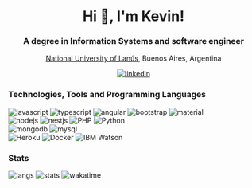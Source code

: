 <!-- Hex colors https://colorswall.com/search || https://brandcolors.net/ -->

<h1 align="center">Hi 👋, I'm Kevin!</h1>
<h3 align="center">A degree in Information Systems and software engineer</h3>
<p align="center">
  <a href="http://www.unla.edu.ar/" target="_blank" alt="National University of Lanus">National University of Lanús</a>, Buenos Aires, Argentina
</p>

<p align="center">
  <a href="https://www.linkedin.com/in/kevinfiorentino/"><img src="https://img.shields.io/badge/LinkedIn-0077B5?style=for-the-badge&logo=linkedin&logoColor=white" alt="linkedin"></a>
</p>
  
<h3 align="left">Technologies, Tools and Programming Languages</h3>
<p align="left">
  <img src="https://img.shields.io/badge/JavaScript-F7DF1E?style=for-the-badge&logo=javascript&logoColor=black" alt="javascript">
  <img src="https://img.shields.io/badge/typescript-007acc?style=for-the-badge&logo=typescript&logoColor=white" alt="typescript">
  <img src="https://img.shields.io/badge/Angular-c3002f?style=for-the-badge&logo=angular&logoColor=white" alt="angular">
  <img src="https://img.shields.io/badge/bootstrap-7952b3?style=for-the-badge&logo=bootstrap&logoColor=white" alt="bootstrap">
  <img src="https://img.shields.io/badge/material-ff80ab?style=for-the-badge&logo=materialdesign&logoColor=white" alt="material">
  <br>
  <img src="https://img.shields.io/badge/nodejs-68a063?style=for-the-badge&logo=javascript&logoColor=white" alt="nodejs">
  <img src="https://img.shields.io/badge/nestjs-ea2845?style=for-the-badge&logo=nestjs&logoColor=white" alt="nestjs">
  <img src="https://img.shields.io/badge/php-8993be?style=for-the-badge&logo=php&logoColor=white" alt="PHP">
  <img src="https://img.shields.io/badge/python-306998?style=for-the-badge&logo=python&logoColor=white" alt="Python">
  <br>
  <img src="https://img.shields.io/badge/mongodb-13aa52?style=for-the-badge&logo=mongodb&logoColor=white" alt="mongodb">
  <img src="https://img.shields.io/badge/mysql-00758f?style=for-the-badge&logo=mysql&logoColor=white" alt="mysql">
  <br>
  <img src="https://img.shields.io/badge/heroku-6762a6?style=for-the-badge&logo=heroku&logoColor=white" alt="Heroku">
  <img src="https://img.shields.io/badge/docker-0db7ed?style=for-the-badge&logo=docker&logoColor=white" alt="Docker">
  <img src="https://img.shields.io/badge/ibmcloud-006699?style=for-the-badge&logo=ibm&logoColor=white" alt="IBM Watson">
</p>

<h3>Stats</h3>
<p>
  <img src="https://github-readme-stats.vercel.app/api/top-langs/?username=kevinfiorentino&theme=dark&hide=php,html,jupyter%20notebook&count_private=true&show_icons=true" alt="langs">
  <img src="https://github-readme-stats.vercel.app/api?username=kevinfiorentino&show_icons=true&theme=dark&count_private=true&show_icons=true" alt="stats">
  <img src="https://github-readme-stats.vercel.app/api/wakatime?username=kevinfiorentino&theme=dark" alt="wakatime">
</p>

